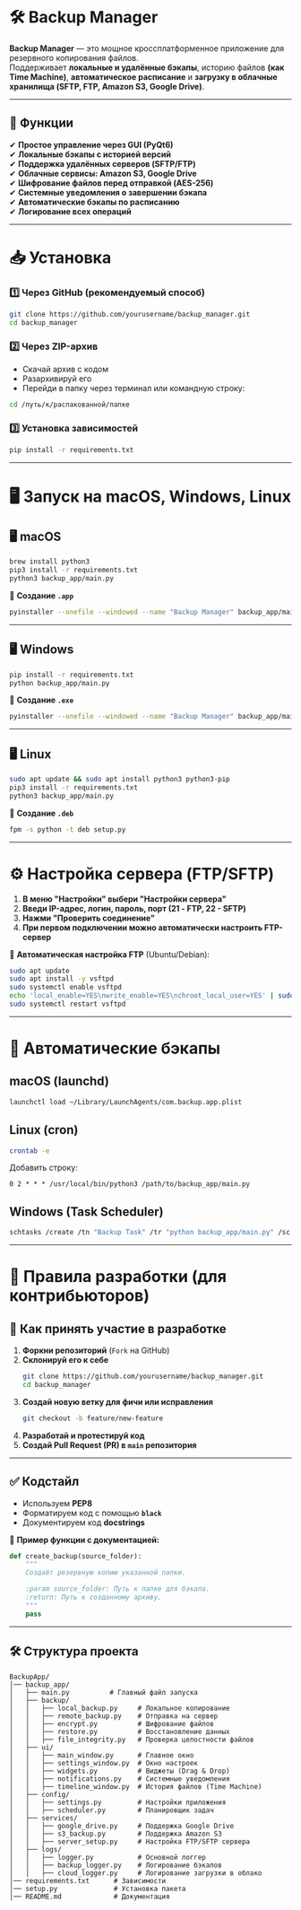 # 🛠 Backup Manager

**Backup Manager** — это мощное кроссплатформенное приложение для резервного копирования файлов.  
Поддерживает **локальные и удалённые бэкапы**, историю файлов **(как Time Machine)**, **автоматическое расписание** и **загрузку в облачные хранилища (SFTP, FTP, Amazon S3, Google Drive)**.

---

## 🚀 **Функции**
✔ **Простое управление через GUI (PyQt6)**  
✔ **Локальные бэкапы с историей версий**  
✔ **Поддержка удалённых серверов (SFTP/FTP)**  
✔ **Облачные сервисы: Amazon S3, Google Drive**  
✔ **Шифрование файлов перед отправкой (AES-256)**  
✔ **Системные уведомления о завершении бэкапа**  
✔ **Автоматические бэкапы по расписанию**  
✔ **Логирование всех операций**  

---

# 📥 **Установка**

### **1️⃣ Через GitHub (рекомендуемый способ)**
```sh
git clone https://github.com/yourusername/backup_manager.git
cd backup_manager
```

### **2️⃣ Через ZIP-архив**
- Скачай архив с кодом  
- Разархивируй его  
- Перейди в папку через терминал или командную строку:  
```sh
cd /путь/к/распакованной/папке
```

### **3️⃣ Установка зависимостей**
```sh
pip install -r requirements.txt
```

---

# 🖥 **Запуск на macOS, Windows, Linux**

## **🖥 macOS**
```sh
brew install python3
pip3 install -r requirements.txt
python3 backup_app/main.py
```
🔹 **Создание `.app`**
```sh
pyinstaller --onefile --windowed --name "Backup Manager" backup_app/main.py
```

---

## **🖥 Windows**
```sh
pip install -r requirements.txt
python backup_app/main.py
```
🔹 **Создание `.exe`**
```sh
pyinstaller --onefile --windowed --name "Backup Manager" backup_app/main.py
```

---

## **🖥 Linux**
```sh
sudo apt update && sudo apt install python3 python3-pip
pip3 install -r requirements.txt
python3 backup_app/main.py
```
🔹 **Создание `.deb`**
```sh
fpm -s python -t deb setup.py
```

---

# ⚙️ **Настройка сервера (FTP/SFTP)**
1. **В меню "Настройки" выбери "Настройки сервера"**
2. **Введи IP-адрес, логин, пароль, порт (21 - FTP, 22 - SFTP)**
3. **Нажми "Проверить соединение"**
4. **При первом подключении можно автоматически настроить FTP-сервер**  

📌 **Автоматическая настройка FTP** (Ubuntu/Debian):
```sh
sudo apt update
sudo apt install -y vsftpd
sudo systemctl enable vsftpd
echo 'local_enable=YES\nwrite_enable=YES\nchroot_local_user=YES' | sudo tee -a /etc/vsftpd.conf
sudo systemctl restart vsftpd
```

---

# 🔄 **Автоматические бэкапы**
## **macOS (launchd)**
```sh
launchctl load ~/Library/LaunchAgents/com.backup.app.plist
```

## **Linux (cron)**
```sh
crontab -e
```
Добавить строку:
```
0 2 * * * /usr/local/bin/python3 /path/to/backup_app/main.py
```

## **Windows (Task Scheduler)**
```sh
schtasks /create /tn "Backup Task" /tr "python backup_app/main.py" /sc daily /st 02:00
```

---

# 🤝 **Правила разработки (для контрибьюторов)**

## 📌 **Как принять участие в разработке**
1. **Форкни репозиторий** (`Fork` на GitHub)
2. **Склонируй его к себе**  
   ```sh
   git clone https://github.com/yourusername/backup_manager.git
   cd backup_manager
   ```
3. **Создай новую ветку для фичи или исправления**  
   ```sh
   git checkout -b feature/new-feature
   ```
4. **Разработай и протестируй код**
5. **Создай Pull Request (PR) в `main` репозитория**

---

## ✅ **Кодстайл**
- Используем **PEP8**  
- Форматируем код с помощью **`black`**  
- Документируем код **docstrings**  

📌 **Пример функции с документацией:**
```python
def create_backup(source_folder):
    """
    Создаёт резервную копию указанной папки.

    :param source_folder: Путь к папке для бэкапа.
    :return: Путь к созданному архиву.
    """
    pass
```

---

## 🛠 **Структура проекта**
```
BackupApp/
│── backup_app/          
│   ├── main.py          # Главный файл запуска
│   ├── backup/          
│   │   ├── local_backup.py     # Локальное копирование
│   │   ├── remote_backup.py    # Отправка на сервер
│   │   ├── encrypt.py          # Шифрование файлов
│   │   ├── restore.py          # Восстановление данных
│   │   ├── file_integrity.py   # Проверка целостности файлов
│   ├── ui/             
│   │   ├── main_window.py      # Главное окно
│   │   ├── settings_window.py  # Окно настроек
│   │   ├── widgets.py          # Виджеты (Drag & Drop)
│   │   ├── notifications.py    # Системные уведомления
│   │   ├── timeline_window.py  # История файлов (Time Machine)
│   ├── config/          
│   │   ├── settings.py         # Настройки приложения
│   │   ├── scheduler.py        # Планировщик задач
│   ├── services/        
│   │   ├── google_drive.py     # Поддержка Google Drive
│   │   ├── s3_backup.py        # Поддержка Amazon S3
│   │   ├── server_setup.py     # Настройка FTP/SFTP сервера
│   ├── logs/            
│   │   ├── logger.py           # Основной логгер
│   │   ├── backup_logger.py    # Логирование бэкапов
│   │   ├── cloud_logger.py     # Логирование загрузки в облако
│── requirements.txt      # Зависимости
│── setup.py              # Установка пакета
│── README.md             # Документация
```
